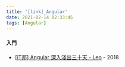 ```yaml
---
title: '[link]_Angular'
date: 2021-02-14 02:33:45
tags: [Angular]
---
```


#### 入門
  - [[iT邦] Angular 深入淺出三十天 - Leo](https://ithelp.ithome.com.tw/users/20090728/ironman/1600) - 2018